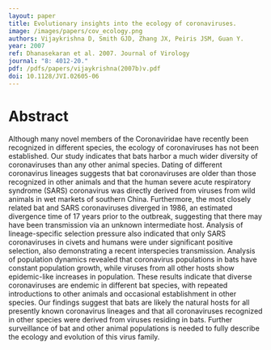 ```yaml
---
layout: paper
title: Evolutionary insights into the ecology of coronaviruses.
image: /images/papers/cov_ecology.png
authors: Vijaykrishna D, Smith GJD, Zhang JX, Peiris JSM, Guan Y.
year: 2007
ref: Dhanasekaran et al. 2007. Journal of Virology
journal: "8: 4012-20."
pdf: /pdfs/papers/vijaykrishna(2007b)v.pdf
doi: 10.1128/JVI.02605-06
---
```


# Abstract

Although many novel members of the Coronaviridae have recently been recognized in different species, the ecology of coronaviruses has not been established. Our study indicates that bats harbor a much wider diversity of coronaviruses than any other animal species. Dating of different coronavirus lineages suggests that bat coronaviruses are older than those recognized in other animals and that the human severe acute respiratory syndrome (SARS) coronavirus was directly derived from viruses from wild animals in wet markets of southern China. Furthermore, the most closely related bat and SARS coronaviruses diverged in 1986, an estimated divergence time of 17 years prior to the outbreak, suggesting that there may have been transmission via an unknown intermediate host. Analysis of lineage-specific selection pressure also indicated that only SARS coronaviruses in civets and humans were under significant positive selection, also demonstrating a recent interspecies transmission. Analysis of population dynamics revealed that coronavirus populations in bats have constant population growth, while viruses from all other hosts show epidemic-like increases in population. These results indicate that diverse coronaviruses are endemic in different bat species, with repeated introductions to other animals and occasional establishment in other species. Our findings suggest that bats are likely the natural hosts for all presently known coronavirus lineages and that all coronaviruses recognized in other species were derived from viruses residing in bats. Further surveillance of bat and other animal populations is needed to fully describe the ecology and evolution of this virus family.
